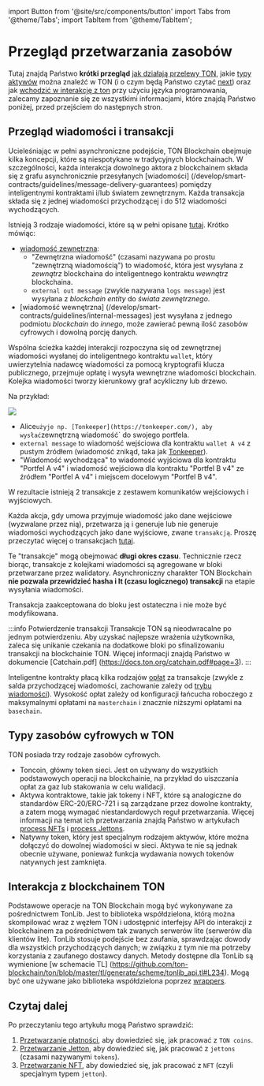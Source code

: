 import Button from '@site/src/components/button'
import Tabs from '@theme/Tabs';
import TabItem from '@theme/TabItem';

# Przegląd przetwarzania zasobów

Tutaj znajdą Państwo **krótki przegląd** [jak działają przelewy TON](/develop/dapps/asset-processing/overview#overview-on-messages-and-transactions), jakie [typy aktywów](/develop/dapps/asset-processing/overview#digital-asset-types-on-ton) można znaleźć w TON (i o czym będą Państwo czytać [next](/develop/dapps/asset-processing/overview#read-next)) oraz jak [wchodzić w interakcję z ton](/develop/dapps/asset-processing/overview#interaction-with-ton-blockchain) przy użyciu języka programowania, zalecamy zapoznanie się ze wszystkimi informacjami, które znajdą Państwo poniżej, przed przejściem do następnych stron.

## Przegląd wiadomości i transakcji

Ucieleśniając w pełni asynchroniczne podejście, TON Blockchain obejmuje kilka koncepcji, które są niespotykane w tradycyjnych blockchainach. W szczególności, każda interakcja dowolnego aktora z blockchainem składa się z grafu asynchronicznie przesyłanych [wiadomości] (/develop/smart-contracts/guidelines/message-delivery-guarantees) pomiędzy inteligentnymi kontraktami i/lub światem zewnętrznym. Każda transakcja składa się z jednej wiadomości przychodzącej i do 512 wiadomości wychodzących.

Istnieją 3 rodzaje wiadomości, które są w pełni opisane [tutaj](/develop/smart-contracts/messages#types-of-messages). Krótko mówiąc:

- [wiadomość zewnętrzna](/develop/smart-contracts/guidelines/external-messages):
  - "Zewnętrzna wiadomość" (czasami nazywana po prostu "zewnętrzną wiadomością") to wiadomość, która jest wysyłana z *zewnątrz* blockchaina do inteligentnego kontraktu *wewnątrz* blockchaina.
  - `external out message` (zwykle nazywana `logs message`) jest wysyłana z *blockchain entity* do *świata zewnętrznego*.
- [wiadomość wewnętrzna] (/develop/smart-contracts/guidelines/internal-messages) jest wysyłana z jednego podmiotu *blockchain* do *innego*, może zawierać pewną ilość zasobów cyfrowych i dowolną porcję danych.

Wspólna ścieżka każdej interakcji rozpoczyna się od zewnętrznej wiadomości wysłanej do inteligentnego kontraktu `wallet`, który uwierzytelnia nadawcę wiadomości za pomocą kryptografii klucza publicznego, przejmuje opłatę i wysyła wewnętrzne wiadomości blockchain. Kolejka wiadomości tworzy kierunkowy graf acykliczny lub drzewo.

Na przykład:

![](/img/docs/asset-processing/alicemsgDAG.svg)

- Alice`użyje np. [Tonkeeper](https://tonkeeper.com/), aby wysłać`zewnętrzną wiadomość\` do swojego portfela.
- `external message` to wiadomość wejściowa dla kontraktu `wallet A v4` z pustym źródłem (wiadomość znikąd, taka jak [Tonkeeper](https://tonkeeper.com/)).
- "Wiadomość wychodząca" to wiadomość wyjściowa dla kontraktu "Portfel A v4" i wiadomość wejściowa dla kontraktu "Portfel B v4" ze źródłem "Portfel A v4" i miejscem docelowym "Portfel B v4".

W rezultacie istnieją 2 transakcje z zestawem komunikatów wejściowych i wyjściowych.

Każda akcja, gdy umowa przyjmuje wiadomość jako dane wejściowe (wyzwalane przez nią), przetwarza ją i generuje lub nie generuje wiadomości wychodzących jako dane wyjściowe, zwane `transakcją`. Proszę przeczytać więcej o transakcjach [tutaj](/develop/smart-contracts/guidelines/message-delivery-guarantees#what-is-a-transaction).

Te "transakcje" mogą obejmować **długi okres czasu**. Technicznie rzecz biorąc, transakcje z kolejkami wiadomości są agregowane w bloki przetwarzane przez walidatory. Asynchroniczny charakter TON Blockchain **nie pozwala przewidzieć hasha i lt (czasu logicznego) transakcji** na etapie wysyłania wiadomości.

Transakcja zaakceptowana do bloku jest ostateczna i nie może być modyfikowana.

:::info Potwierdzenie transakcji
Transakcje TON są nieodwracalne po jednym potwierdzeniu. Aby uzyskać najlepsze wrażenia użytkownika, zaleca się unikanie czekania na dodatkowe bloki po sfinalizowaniu transakcji na blockchainie TON. Więcej informacji znajdą Państwo w dokumencie [Catchain.pdf] (https://docs.ton.org/catchain.pdf#page=3).
:::

Inteligentne kontrakty płacą kilka rodzajów [opłat](/develop/smart-contracts/fees) za transakcje (zwykle z salda przychodzącej wiadomości, zachowanie zależy od [trybu wiadomości](/develop/smart-contracts/messages#message-modes)). Wysokość opłat zależy od konfiguracji łańcucha roboczego z maksymalnymi opłatami na `masterchain` i znacznie niższymi opłatami na `basechain`.

## Typy zasobów cyfrowych w TON

TON posiada trzy rodzaje zasobów cyfrowych.

- Toncoin, główny token sieci. Jest on używany do wszystkich podstawowych operacji na blockchainie, na przykład do uiszczania opłat za gaz lub stakowania w celu walidacji.
- Aktywa kontraktowe, takie jak tokeny i NFT, które są analogiczne do standardów ERC-20/ERC-721 i są zarządzane przez dowolne kontrakty, a zatem mogą wymagać niestandardowych reguł przetwarzania. Więcej informacji na temat ich przetwarzania znajdą Państwo w artykułach [process NFTs](/develop/dapps/asset-processing/nfts) i [process Jettons](/develop/dapps/asset-processing/jettons).
- Natywny token, który jest specjalnym rodzajem aktywów, które można dołączyć do dowolnej wiadomości w sieci. Aktywa te nie są jednak obecnie używane, ponieważ funkcja wydawania nowych tokenów natywnych jest zamknięta.

## Interakcja z blockchainem TON

Podstawowe operacje na TON Blockchain mogą być wykonywane za pośrednictwem TonLib. Jest to biblioteka współdzielona, którą można skompilować wraz z węzłem TON i udostępnić interfejsy API do interakcji z blockchainem za pośrednictwem tak zwanych serwerów lite (serwerów dla klientów lite). TonLib stosuje podejście bez zaufania, sprawdzając dowody dla wszystkich przychodzących danych; w związku z tym nie ma potrzeby korzystania z zaufanego dostawcy danych. Metody dostępne dla TonLib są wymienione [w schemacie TL] (https://github.com/ton-blockchain/ton/blob/master/tl/generate/scheme/tonlib_api.tl#L234). Mogą być one używane jako biblioteka współdzielona poprzez [wrappers](/develop/dapps/asset-processing/#repositories).

## Czytaj dalej

Po przeczytaniu tego artykułu mogą Państwo sprawdzić:

1. [Przetwarzanie płatności](/develop/dapps/asset-processing/), aby dowiedzieć się, jak pracować z `TON coins`.
2. [Przetwarzanie Jetton](/develop/dapps/asset-processing/jettons), aby dowiedzieć się, jak pracować z `jettons` (czasami nazywanymi `tokens`).
3. [Przetwarzanie NFT](/develop/dapps/asset-processing/nfts), aby dowiedzieć się, jak pracować z `NFT` (czyli specjalnym typem `jetton`).
